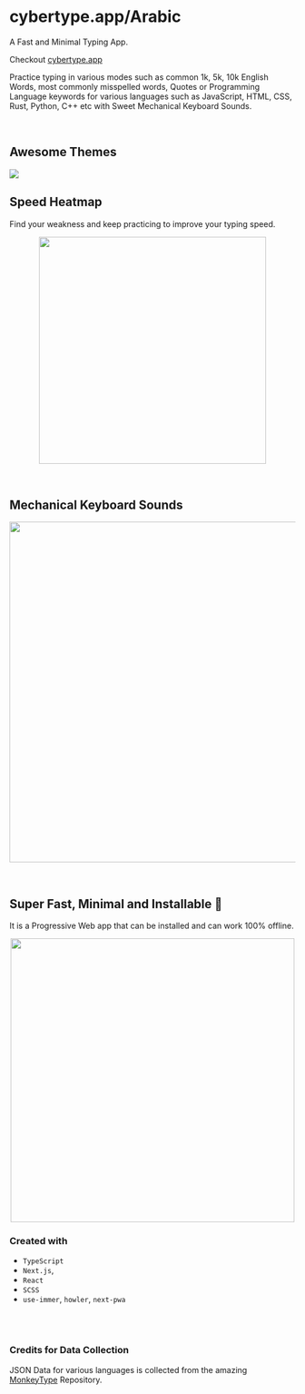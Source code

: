 # cybertype.app/Arabic 

A Fast and Minimal Typing App.

Checkout [cybertype.app](https://cybertype.app/)

Practice typing in various modes such as common 1k, 5k, 10k English Words, most commonly misspelled words, Quotes or Programming Language keywords for various languages such as JavaScript, HTML, CSS, Rust, Python, C++ etc with Sweet Mechanical Keyboard Sounds.

<br>

## Awesome Themes

<img src='./docs/themes.png' />

<br>

## Speed Heatmap

Find your weakness and keep practicing to improve your typing speed.

<p align="center">
<img src='./docs/heatmap.png' width='400' align='center' />
</p>

<br/>

## Mechanical Keyboard Sounds

<p align="center">
<img src='./docs/switches.png' width='600' align='center' />
</p>

<br>

## Super Fast, Minimal and Installable 💯

It is a Progressive Web app that can be installed and can work 100% offline.

<p align="center">
<img  src='./docs/perf.png' width='500' />
</p>

### Created with

- `TypeScript`
- `Next.js`,
- `React`
- `SCSS`
- `use-immer`, `howler`, `next-pwa`

<br>
<br>

### Credits for Data Collection

JSON Data for various languages is collected from the amazing [MonkeyType](https://github.com/monkeytypegame/monkeytype) Repository.
